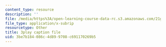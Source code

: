 ```yaml
---
content_type: resource
description: ''
file: /media/https%3A/open-learning-course-data-rc.s3.amazonaws.com/21g-503-japanese-iii-fall-2019/3be7b184086c4d899708c691170269b5_caSqb6LMF30.srt
file_type: application/x-subrip
resourcetype: Other
title: 3play caption file
uid: 3be7b184-086c-4d89-9708-c691170269b5
---
```


